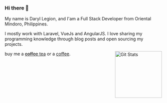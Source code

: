 ### Hi there 👋

My name is Daryl Legion, and I'am a Full Stack Developer from Oriental Mindoro, Philippines.

I mostly work with Laravel, VueJs and AngularJS.
I love sharing my programming knowledge through blog posts and open sourcing my projects.

<a href="https://github.com/whoami15"><img alt="Git Stats" src="https://github-readme-stats.vercel.app/api?username=whoami15&show_icons=true" align="right" height="150" /></a>

buy me a [~~coffee~~ tea](https://ko-fi.com/whoami1509) or a [coffee](https://www.buymeacoffee.com/whoami15).

<!--
**whoami15/whoami15** is a ✨ _special_ ✨ repository because its `README.md` (this file) appears on your GitHub profile.

Here are some ideas to get you started:

- 🔭 I’m currently working on ...
- 🌱 I’m currently learning ...
- 👯 I’m looking to collaborate on ...
- 🤔 I’m looking for help with ...
- 💬 Ask me about ...
- 📫 How to reach me: ...
- 😄 Pronouns: ...
- ⚡ Fun fact: ...
-->
